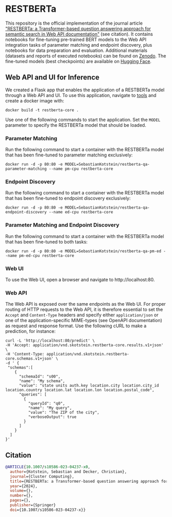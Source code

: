 # RESTBERTa
This repository is the official implementation of the journal article ["RESTBERTa: a Transformer-based question answering approach for semantic search in Web API documentation"](https://link.springer.com/article/10.1007/s10586-023-04237-x) (see citation). It contains notebooks for fine-tuning pre-trained BERT models to the Web API integration tasks of parameter matching and endpoint discovery, plus notebooks for data preparation and evaluation.
Additional materials (datasets and reports of executed notebooks) can be found on [Zenodo](https://zenodo.org/records/10118349). The fine-tuned models (best checkpoints) are available on [Hugging Face](https://huggingface.co/SebastianKotstein).

## Web API and UI for Inference
We created a Flask app that enables the application of a RESTBERTa model through a Web API and UI.
To use this application, navigate to [tools](https://github.com/SebastianKotstein/RESTBERTa/tree/master/tools) and create a docker image with:
```
docker build -t restberta-core .
```
Use one of the following commands to start the application. Set the ```MODEL``` parameter to specify the RESTBERTa model that should be loaded.

### Parameter Matching
Run the following command to start a container with the RESTBERTa model that has been fine-tuned to parameter matching exclusively:
```
docker run -d -p 80:80 -e MODEL=SebastianKotstein/restberta-qa-parameter-matching --name pm-cpu restberta-core
```
### Endpoint Discovery
Run the following command to start a container with the RESTBERTa model that has been fine-tuned to endpoint discovery exclusively:
```
docker run -d -p 80:80 -e MODEL=SebastianKotstein/restberta-qa-endpoint-discovery --name ed-cpu restberta-core
```
### Parameter Matching and Endpoint Discovery
Run the following command to start a container with the RESTBERTa model that has been fine-tuned to both tasks:
```
docker run -d -p 80:80 -e MODEL=SebastianKotstein/restberta-qa-pm-ed --name pm-ed-cpu restberta-core
```

### Web UI
To use the Web UI, open a browser and navigate to http://localhost:80.

### Web API
The Web API is exposed over the same endpoints as the Web UI. For proper routing of HTTP requests to the Web API, it is therefore essential to set the ```Accept``` and ```Content-Type``` headers and
specify either ```application/json``` or one of the application-specific MIME-types (see OpenAPI documentation) as request and response format.
Use the following cURL to make a prediction, for instance:
```
curl -L 'http://localhost:80/predict' \
-H 'Accept: application/vnd.skotstein.restberta-core.results.v1+json' \
-H 'Content-Type: application/vnd.skotstein.restberta-core.schemas.v1+json' \
-d ' {
 "schemas":[
    {
      "schemaId": "s00",
      "name": "My schema",
      "value": "state units auth.key location.city location.city_id location.country location.lat location.lon location.postal_code",
      "queries": [
        {
          "queryId": "q0",
          "name": "My query",
          "value": "The ZIP of the city",
          "verboseOutput": true
        }
      ]
    }
  ]
}'
```

## Citation
```bibtex
@ARTICLE{10.1007/s10586-023-04237-x0,
  author={Kotstein, Sebastian and Decker, Christian},
  journal={Cluster Computing}, 
  title={RESTBERTa: a Transformer-based question answering approach for semantic search in Web API documentation}, 
  year={2024},
  volume={},
  number={},
  pages={},
  publisher={Springer}
  doi={10.1007/s10586-023-04237-x}}
```

